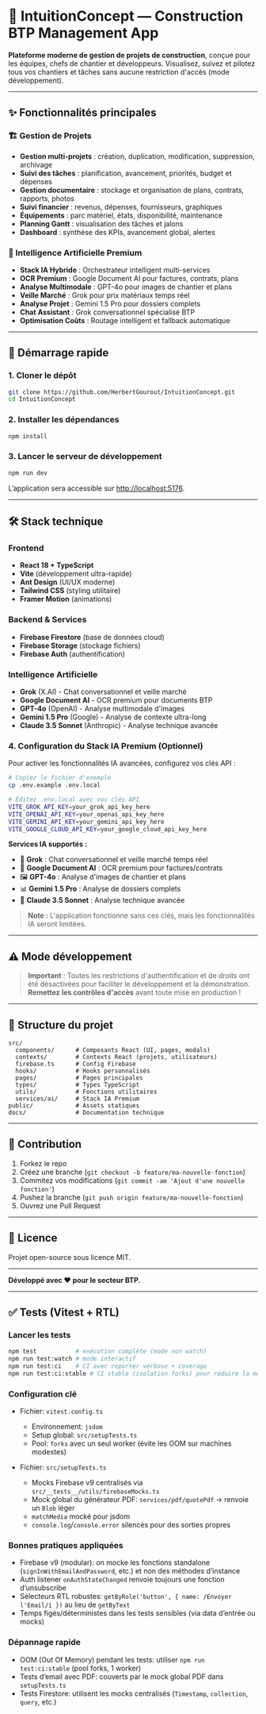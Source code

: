 # 🚧 IntuitionConcept — Construction BTP Management App

**Plateforme moderne de gestion de projets de construction**, conçue pour les équipes, chefs de chantier et développeurs. Visualisez, suivez et pilotez tous vos chantiers et tâches sans aucune restriction d'accès (mode développement).

---

## ✨ Fonctionnalités principales

### 🏗️ Gestion de Projets
- **Gestion multi-projets** : création, duplication, modification, suppression, archivage
- **Suivi des tâches** : planification, avancement, priorités, budget et dépenses
- **Gestion documentaire** : stockage et organisation de plans, contrats, rapports, photos
- **Suivi financier** : revenus, dépenses, fournisseurs, graphiques
- **Équipements** : parc matériel, états, disponibilité, maintenance
- **Planning Gantt** : visualisation des tâches et jalons
- **Dashboard** : synthèse des KPIs, avancement global, alertes

### 🤖 Intelligence Artificielle Premium
- **Stack IA Hybride** : Orchestrateur intelligent multi-services
- **OCR Premium** : Google Document AI pour factures, contrats, plans
- **Analyse Multimodale** : GPT-4o pour images de chantier et plans
- **Veille Marché** : Grok pour prix matériaux temps réel
- **Analyse Projet** : Gemini 1.5 Pro pour dossiers complets
- **Chat Assistant** : Grok conversationnel spécialisé BTP
- **Optimisation Coûts** : Routage intelligent et fallback automatique

---

## 🚀 Démarrage rapide

### 1. Cloner le dépôt

```bash
git clone https://github.com/HerbertGourout/IntuitionConcept.git
cd IntuitionConcept
```

### 2. Installer les dépendances

```bash
npm install
```

### 3. Lancer le serveur de développement

```bash
npm run dev
```

L’application sera accessible sur [http://localhost:5176](http://localhost:5176).

---

## 🛠️ Stack technique

### Frontend
- **React 18 + TypeScript**
- **Vite** (développement ultra-rapide)
- **Ant Design** (UI/UX moderne)
- **Tailwind CSS** (styling utilitaire)
- **Framer Motion** (animations)

### Backend & Services
- **Firebase Firestore** (base de données cloud)
- **Firebase Storage** (stockage fichiers)
- **Firebase Auth** (authentification)

### Intelligence Artificielle
- **Grok** (X.AI) - Chat conversationnel et veille marché
- **Google Document AI** - OCR premium pour documents BTP
- **GPT-4o** (OpenAI) - Analyse multimodale d'images
- **Gemini 1.5 Pro** (Google) - Analyse de contexte ultra-long
- **Claude 3.5 Sonnet** (Anthropic) - Analyse technique avancée

### 4. Configuration du Stack IA Premium (Optionnel)

Pour activer les fonctionnalités IA avancées, configurez vos clés API :

```bash
# Copiez le fichier d'exemple
cp .env.example .env.local

# Éditez .env.local avec vos clés API
VITE_GROK_API_KEY=your_grok_api_key_here
VITE_OPENAI_API_KEY=your_openai_api_key_here
VITE_GEMINI_API_KEY=your_gemini_api_key_here
VITE_GOOGLE_CLOUD_API_KEY=your_google_cloud_api_key_here
```

**Services IA supportés :**
- 🤖 **Grok** : Chat conversationnel et veille marché temps réel
- 📄 **Google Document AI** : OCR premium pour factures/contrats
- 🖼️ **GPT-4o** : Analyse d'images de chantier et plans
- 📊 **Gemini 1.5 Pro** : Analyse de dossiers complets
- 🧠 **Claude 3.5 Sonnet** : Analyse technique avancée

> **Note :** L'application fonctionne sans ces clés, mais les fonctionnalités IA seront limitées.

---

## ⚠️ Mode développement

> **Important** : Toutes les restrictions d'authentification et de droits ont été désactivées pour faciliter le développement et la démonstration.  
> **Remettez les contrôles d'accès** avant toute mise en production !

---

## 📂 Structure du projet

```
src/
  components/      # Composants React (UI, pages, modals)
  contexts/        # Contexts React (projets, utilisateurs)
  firebase.ts      # Config Firebase
  hooks/           # Hooks personnalisés
  pages/           # Pages principales
  types/           # Types TypeScript
  utils/           # Fonctions utilitaires
  services/ai/     # Stack IA Premium
public/            # Assets statiques
docs/              # Documentation technique
```

---

## 🤝 Contribution

1. Forkez le repo
2. Créez une branche (`git checkout -b feature/ma-nouvelle-fonction`)
3. Commitez vos modifications (`git commit -am 'Ajout d'une nouvelle fonction'`)
4. Pushez la branche (`git push origin feature/ma-nouvelle-fonction`)
5. Ouvrez une Pull Request

---

## 📝 Licence

Projet open-source sous licence MIT.

---

**Développé avec ❤️ pour le secteur BTP.**

---

## ✅ Tests (Vitest + RTL)

### Lancer les tests

```bash
npm test           # exécution complète (mode non watch)
npm run test:watch # mode interactif
npm run test:ci    # CI avec reporter verbose + coverage
npm run test:ci:stable # CI stable (isolation forks) pour réduire la mémoire
```

### Configuration clé

- Fichier: `vitest.config.ts`
  - Environnement: `jsdom`
  - Setup global: `src/setupTests.ts`
  - Pool: `forks` avec un seul worker (évite les OOM sur machines modestes)

- Fichier: `src/setupTests.ts`
  - Mocks Firebase v9 centralisés via `src/__tests__/utils/firebaseMocks.ts`
  - Mock global du générateur PDF: `services/pdf/quotePdf` → renvoie un `Blob` léger
  - `matchMedia` mocké pour jsdom
  - `console.log`/`console.error` silencés pour des sorties propres

### Bonnes pratiques appliquées

- Firebase v9 (modular): on mocke les fonctions standalone (`signInWithEmailAndPassword`, etc.) et non des méthodes d’instance
- Auth listener `onAuthStateChanged` renvoie toujours une fonction d’unsubscribe
- Sélecteurs RTL robustes: `getByRole('button', { name: /Envoyer l'Email/i })` au lieu de `getByText`
- Temps figés/déterministes dans les tests sensibles (via data d’entrée ou mocks)

### Dépannage rapide

- OOM (Out Of Memory) pendant les tests: utiliser `npm run test:ci:stable` (pool forks, 1 worker)
- Tests d’email avec PDF: couverts par le mock global PDF dans `setupTests.ts`
- Tests Firestore: utilisent les mocks centralisés (`Timestamp`, `collection`, `query`, etc.)
